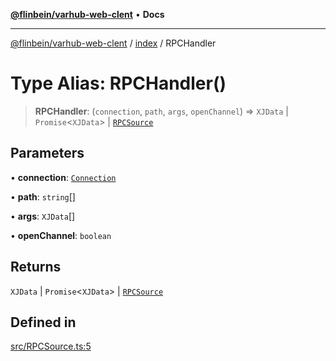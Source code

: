 [**@flinbein/varhub-web-clent**](../../README.md) • **Docs**

***

[@flinbein/varhub-web-clent](../../modules.md) / [index](../README.md) / RPCHandler

# Type Alias: RPCHandler()

> **RPCHandler**: (`connection`, `path`, `args`, `openChannel`) => `XJData` \| `Promise`\<`XJData`\> \| [`RPCSource`](../classes/RPCSource.md)

## Parameters

• **connection**: [`Connection`](../classes/Connection.md)

• **path**: `string`[]

• **args**: `XJData`[]

• **openChannel**: `boolean`

## Returns

`XJData` \| `Promise`\<`XJData`\> \| [`RPCSource`](../classes/RPCSource.md)

## Defined in

[src/RPCSource.ts:5](https://github.com/flinbein/varhub-web-client/blob/aa44d85b8fc9ef58d47827a2d69f4ed0b37f6112/src/RPCSource.ts#L5)
